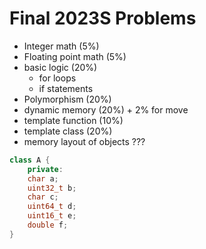 # Final 2023S Problems

* Integer math (5%)
* Floating point math (5%)
* basic logic (20%)
   * for loops
   * if statements
* Polymorphism (20%)
* dynamic memory (20%) + 2% for move
* template function  (10%)
* template class (20%)
* memory layout of objects ???
```cpp
class A {
    private:
    char a;
    uint32_t b;
    char c;
    uint64_t d;
    uint16_t e;
    double f;
}
```